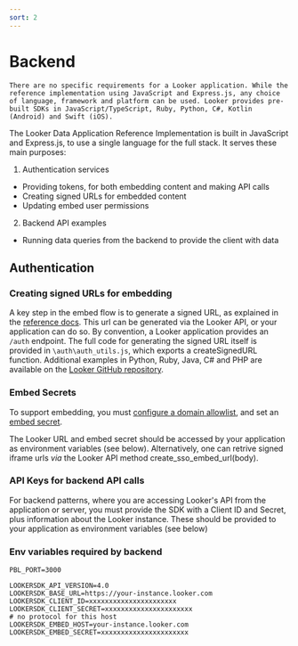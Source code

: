 ```yaml
---
sort: 2
---
```

# Backend

```note
There are no specific requirements for a Looker application. While the reference implementation using JavaScript and Express.js, any choice of language, framework and platform can be used. Looker provides pre-built SDKs in JavaScript/TypeScript, Ruby, Python, C#, Kotlin (Android) and Swift (iOS).
```

The Looker Data Application Reference Implementation is built in JavaScript and Express.js, to use a single language for the full stack. It serves these main purposes:

1. Authentication services
 - Providing tokens, for both embedding content and making API calls
 - Creating signed URLs for embedded content
 - Updating embed user permissions

2. Backend API examples 
 - Running data queries from the backend to provide the client with data

## Authentication

### Creating signed URLs for embedding
A key step in the embed flow is to generate a signed URL, as explained in the [reference docs](https://docs.looker.com/reference/embedding/sso-embed#building_the_embed_url).
This url can be generated via the Looker API, or your application can do so. By convention, a Looker application provides an `/auth` endpoint.
The full code for generating the signed URL itself is provided in `\auth\auth_utils.js`, which exports a createSignedURL function.
Additional examples in Python, Ruby, Java, C# and PHP are available on the [Looker GitHub repository](https://github.com/looker/looker_embed_sso_examples).

### Embed Secrets
To support embedding, you must [configure a domain allowlist](https://docs.looker.com/admin-options/platform/embed#embedded_domain_allowlist), and set an [embed secret](https://docs.looker.com/admin-options/platform/embed#embed_secret).

The Looker URL and embed secret should be accessed by your application as environment variables (see below).
Alternatively, one can retrive signed iframe urls *via* the Looker API method create_sso_embed_url(body). 

### API Keys for backend API calls
For backend patterns, where you are accessing Looker's API from the application or server, you must provide the SDK with a Client ID and Secret, plus information about the Looker instance. These should be provided to your application as environment variables (see below)

### Env variables required by backend

```
PBL_PORT=3000

LOOKERSDK_API_VERSION=4.0
LOOKERSDK_BASE_URL=https://your-instance.looker.com
LOOKERSDK_CLIENT_ID=xxxxxxxxxxxxxxxxxxxxxx
LOOKERSDK_CLIENT_SECRET=xxxxxxxxxxxxxxxxxxxxxx
# no protocol for this host
LOOKERSDK_EMBED_HOST=your-instance.looker.com
LOOKERSDK_EMBED_SECRET=xxxxxxxxxxxxxxxxxxxxxx
```